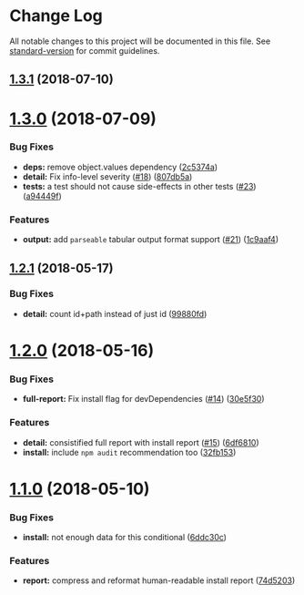 # Change Log

All notable changes to this project will be documented in this file. See [standard-version](https://github.com/conventional-changelog/standard-version) for commit guidelines.

<a name="1.3.1"></a>
## [1.3.1](https://github.com/npm/npm-audit-report/compare/v1.3.0...v1.3.1) (2018-07-10)



<a name="1.3.0"></a>
# [1.3.0](https://github.com/npm/npm-audit-report/compare/v1.2.1...v1.3.0) (2018-07-09)


### Bug Fixes

* **deps:** remove object.values dependency ([2c5374a](https://github.com/npm/npm-audit-report/commit/2c5374a))
* **detail:** Fix info-level severity ([#18](https://github.com/npm/npm-audit-report/issues/18)) ([807db5a](https://github.com/npm/npm-audit-report/commit/807db5a))
* **tests:** a test should not cause side-effects in other tests ([#23](https://github.com/npm/npm-audit-report/issues/23)) ([a94449f](https://github.com/npm/npm-audit-report/commit/a94449f))


### Features

* **output:** add `parseable` tabular output format support ([#21](https://github.com/npm/npm-audit-report/issues/21)) ([1c9aaf4](https://github.com/npm/npm-audit-report/commit/1c9aaf4))



<a name="1.2.1"></a>
## [1.2.1](https://github.com/npm/npm-audit-report/compare/v1.2.0...v1.2.1) (2018-05-17)


### Bug Fixes

* **detail:** count id+path instead of just id ([99880fd](https://github.com/npm/npm-audit-report/commit/99880fd))



<a name="1.2.0"></a>
# [1.2.0](https://github.com/npm/npm-audit-report/compare/v1.1.0...v1.2.0) (2018-05-16)


### Bug Fixes

* **full-report:** Fix install flag for devDependencies ([#14](https://github.com/npm/npm-audit-report/issues/14)) ([30e5f30](https://github.com/npm/npm-audit-report/commit/30e5f30))


### Features

* **detail:** consistified full report with install report ([#15](https://github.com/npm/npm-audit-report/issues/15)) ([6df6810](https://github.com/npm/npm-audit-report/commit/6df6810))
* **install:** include `npm audit` recommendation too ([32fb153](https://github.com/npm/npm-audit-report/commit/32fb153))



<a name="1.1.0"></a>
# [1.1.0](https://github.com/npm/npm-audit-report/compare/v1.0.9...v1.1.0) (2018-05-10)


### Bug Fixes

* **install:** not enough data for this conditional ([6ddc30c](https://github.com/npm/npm-audit-report/commit/6ddc30c))


### Features

* **report:** compress and reformat human-readable install report ([74d5203](https://github.com/npm/npm-audit-report/commit/74d5203))
